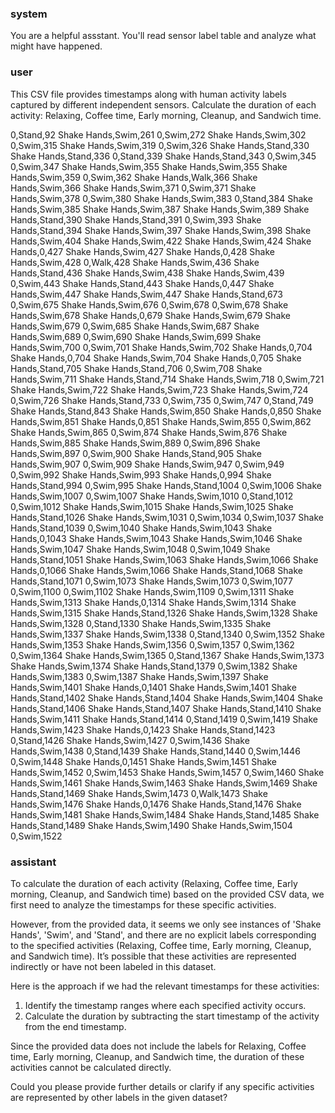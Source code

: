 ### system
You are a helpful assstant. You'll read sensor label table and analyze what might have happened.
### user

This CSV file provides timestamps along with human activity labels captured by different independent sensors.
Calculate the duration of each activity: Relaxing, Coffee time, Early morning, Cleanup, and Sandwich time.
    
0,Stand,92
Shake Hands,Swim,261
0,Swim,272
Shake Hands,Swim,302
0,Swim,315
Shake Hands,Swim,319
0,Swim,326
Shake Hands,Stand,330
Shake Hands,Stand,336
0,Stand,339
Shake Hands,Stand,343
0,Swim,345
0,Swim,347
Shake Hands,Swim,355
Shake Hands,Swim,355
Shake Hands,Swim,359
0,Swim,362
Shake Hands,Walk,366
Shake Hands,Swim,366
Shake Hands,Swim,371
0,Swim,371
Shake Hands,Swim,378
0,Swim,380
Shake Hands,Swim,383
0,Stand,384
Shake Hands,Swim,385
Shake Hands,Swim,387
Shake Hands,Swim,389
Shake Hands,Stand,390
Shake Hands,Stand,391
0,Swim,393
Shake Hands,Stand,394
Shake Hands,Swim,397
Shake Hands,Swim,398
Shake Hands,Swim,404
Shake Hands,Swim,422
Shake Hands,Swim,424
Shake Hands,0,427
Shake Hands,Swim,427
Shake Hands,0,428
Shake Hands,Swim,428
0,Walk,428
Shake Hands,Swim,436
Shake Hands,Stand,436
Shake Hands,Swim,438
Shake Hands,Swim,439
0,Swim,443
Shake Hands,Stand,443
Shake Hands,0,447
Shake Hands,Swim,447
Shake Hands,Swim,447
Shake Hands,Stand,673
0,Swim,675
Shake Hands,Swim,676
0,Swim,678
0,Swim,678
Shake Hands,Swim,678
Shake Hands,0,679
Shake Hands,Swim,679
Shake Hands,Swim,679
0,Swim,685
Shake Hands,Swim,687
Shake Hands,Swim,689
0,Swim,690
Shake Hands,Swim,699
Shake Hands,Swim,700
0,Swim,701
Shake Hands,Swim,702
Shake Hands,0,704
Shake Hands,0,704
Shake Hands,Swim,704
Shake Hands,0,705
Shake Hands,Stand,705
Shake Hands,Stand,706
0,Swim,708
Shake Hands,Swim,711
Shake Hands,Stand,714
Shake Hands,Swim,718
0,Swim,721
Shake Hands,Swim,722
Shake Hands,Swim,723
Shake Hands,Swim,724
0,Swim,726
Shake Hands,Stand,733
0,Swim,735
0,Swim,747
0,Stand,749
Shake Hands,Stand,843
Shake Hands,Swim,850
Shake Hands,0,850
Shake Hands,Swim,851
Shake Hands,0,851
Shake Hands,Swim,855
0,Swim,862
Shake Hands,Swim,865
0,Swim,874
Shake Hands,Swim,876
Shake Hands,Swim,885
Shake Hands,Swim,889
0,Swim,896
Shake Hands,Swim,897
0,Swim,900
Shake Hands,Stand,905
Shake Hands,Swim,907
0,Swim,909
Shake Hands,Swim,947
0,Swim,949
0,Swim,992
Shake Hands,Swim,993
Shake Hands,0,994
Shake Hands,Stand,994
0,Swim,995
Shake Hands,Stand,1004
0,Swim,1006
Shake Hands,Swim,1007
0,Swim,1007
Shake Hands,Swim,1010
0,Stand,1012
0,Swim,1012
Shake Hands,Swim,1015
Shake Hands,Swim,1025
Shake Hands,Stand,1026
Shake Hands,Swim,1031
0,Swim,1034
0,Swim,1037
Shake Hands,Stand,1039
0,Swim,1040
Shake Hands,Swim,1043
Shake Hands,0,1043
Shake Hands,Swim,1043
Shake Hands,Swim,1046
Shake Hands,Swim,1047
Shake Hands,Swim,1048
0,Swim,1049
Shake Hands,Stand,1051
Shake Hands,Swim,1063
Shake Hands,Swim,1066
Shake Hands,0,1066
Shake Hands,Swim,1066
Shake Hands,Stand,1068
Shake Hands,Stand,1071
0,Swim,1073
Shake Hands,Swim,1073
0,Swim,1077
0,Swim,1100
0,Swim,1102
Shake Hands,Swim,1109
0,Swim,1311
Shake Hands,Swim,1313
Shake Hands,0,1314
Shake Hands,Swim,1314
Shake Hands,Swim,1315
Shake Hands,Stand,1326
Shake Hands,Swim,1328
Shake Hands,Swim,1328
0,Stand,1330
Shake Hands,Swim,1335
Shake Hands,Swim,1337
Shake Hands,Swim,1338
0,Stand,1340
0,Swim,1352
Shake Hands,Swim,1353
Shake Hands,Swim,1356
0,Swim,1357
0,Swim,1362
0,Swim,1364
Shake Hands,Swim,1365
0,Stand,1367
Shake Hands,Swim,1373
Shake Hands,Swim,1374
Shake Hands,Stand,1379
0,Swim,1382
Shake Hands,Swim,1383
0,Swim,1387
Shake Hands,Swim,1397
Shake Hands,Swim,1401
Shake Hands,0,1401
Shake Hands,Swim,1401
Shake Hands,Stand,1402
Shake Hands,Stand,1404
Shake Hands,Swim,1404
Shake Hands,Stand,1406
Shake Hands,Stand,1407
Shake Hands,Stand,1410
Shake Hands,Swim,1411
Shake Hands,Stand,1414
0,Stand,1419
0,Swim,1419
Shake Hands,Swim,1423
Shake Hands,0,1423
Shake Hands,Stand,1423
0,Stand,1426
Shake Hands,Swim,1427
0,Swim,1436
Shake Hands,Swim,1438
0,Stand,1439
Shake Hands,Stand,1440
0,Swim,1446
0,Swim,1448
Shake Hands,0,1451
Shake Hands,Swim,1451
Shake Hands,Swim,1452
0,Swim,1453
Shake Hands,Swim,1457
0,Swim,1460
Shake Hands,Swim,1461
Shake Hands,Swim,1463
Shake Hands,Swim,1469
Shake Hands,Stand,1469
Shake Hands,Swim,1473
0,Walk,1473
Shake Hands,Swim,1476
Shake Hands,0,1476
Shake Hands,Stand,1476
Shake Hands,Swim,1481
Shake Hands,Swim,1484
Shake Hands,Stand,1485
Shake Hands,Stand,1489
Shake Hands,Swim,1490
Shake Hands,Swim,1504
0,Swim,1522

### assistant
To calculate the duration of each activity (Relaxing, Coffee time, Early morning, Cleanup, and Sandwich time) based on the provided CSV data, we first need to analyze the timestamps for these specific activities. 

However, from the provided data, it seems we only see instances of 'Shake Hands', 'Swim', and 'Stand', and there are no explicit labels corresponding to the specified activities (Relaxing, Coffee time, Early morning, Cleanup, and Sandwich time). It’s possible that these activities are represented indirectly or have not been labeled in this dataset.

Here is the approach if we had the relevant timestamps for these activities:

1. Identify the timestamp ranges where each specified activity occurs.
2. Calculate the duration by subtracting the start timestamp of the activity from the end timestamp.

Since the provided data does not include the labels for Relaxing, Coffee time, Early morning, Cleanup, and Sandwich time, the duration of these activities cannot be calculated directly.

Could you please provide further details or clarify if any specific activities are represented by other labels in the given dataset?
